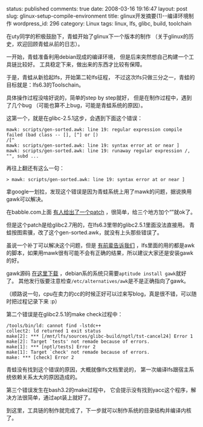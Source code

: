 status: published
comments: true
date: 2008-03-16 19:16:47
layout: post
slug: glinux-setup-compile-environment
title: glinux开发摘要(1)--编译环境制作
wordpress_id: 296
category: Linux
tags: linux, lfs, glibc, build, toolchain

在uty同学的积极鼓励下，青蛙开始了glinux下一个版本的制作
（关于glinux的历史，欢迎回顾青蛙从前的日志）。

一开始，青蛙准备利用debian现成的编译环境，
但是后来突然想自己构建一个工具链比较好。
工具稳定下来，做出来的东西才比较有保障。

于是，青蛙从新拾起lfs，开始第二轮lfs征程，
不过这次lfs只做三分之一，青蛙的目标就是：lfs6.3的Toolschain。

具体操作过程没啥好说的，简单的step by step就好，
但是在制作过程中，遇到了几个bug
（可能也算不上bug，可能是青蛙系统的原因）。

这第一个，就是在glibc-2.5.1这步，会遇到下面这个错误：

```
mawk: scripts/gen-sorted.awk: line 19: regular expression compile failed (bad class -- [], [^] or [)
/[^
mawk: scripts/gen-sorted.awk: line 19: syntax error at or near ]
mawk: scripts/gen-sorted.awk: line 19: runaway regular expression /, "", subd ...
```

再往上翻还有这么一句：

```
> mawk: scripts/gen-sorted.awk: line 19: syntax error at or near ]
```

拿google一划拉，发现这个错误是因为青蛙系统上用了mawk的问题，据说换用gawk可以解决。

在babble.com上面
[有人给出了一个patch](http://www.nabble.com/small-fix-for-crosstool-with-glibc-2.7-td13448350.html)
，很简单，给三个地方加个“”就ok了。

但是这个patch是给glibc2.7用的，在lfs6.3里带的glibc2.5.1里面没法直接用。
青蛙按图索骥，改了这个gen-sorted.awk，就没有上头那些错误了。

虽说一个补丁可以解决这个问题，但是
[有前辈告诉我们](http://www.linuxquestions.org/questions/showthread.php?p=2969014#post2969014)
，lfs里面的用的都是awk的脚本，如果用mawk很有可能不会有正确的结果，所以建议大家还是安装gawk的好。

gawk源码
[在这里下载](http://ftp.gnu.org/pub/gnu/gawk/)
，debian系的系统只需要`aptitude install gawk`就好了。
其他发行版要注意检查`/etc/alternatives/awk`是不是正确指向了gawk。

（顺路说一句，cpu在卖力的cc的时候正好可以过来写blog，真是很不错，可以随时把过程记录下来 :p）

第二个错误是在glibc2.5.1的make check过程中：

```
/tools/bin/ld: cannot find -lstdc++
collect2: ld returned 1 exit status
make[2]: *** [/mnt/lfs/sources/glibc-build/nptl/tst-cancel24] Error 1
make[2]: Target `tests' not remade because of errors.
make[1]: *** [nptl/tests] Error 2
make[1]: Target `check' not remade because of errors.
make: *** [check] Error 2
```

青蛙没有找到这个错误的原因，大概就像lfs文档里说的，
第一次编译lfs跟宿主系统依赖关系太大的原因造成的。

第三个错误发生在bash3.2的make过程中，
它会提示没有找到yacc这个程序，解决方法很简单，通过apt装上就好了。

到这里，工具链的制作就完成了，下一步就可以制作系统的目录结构并编译内核了。

